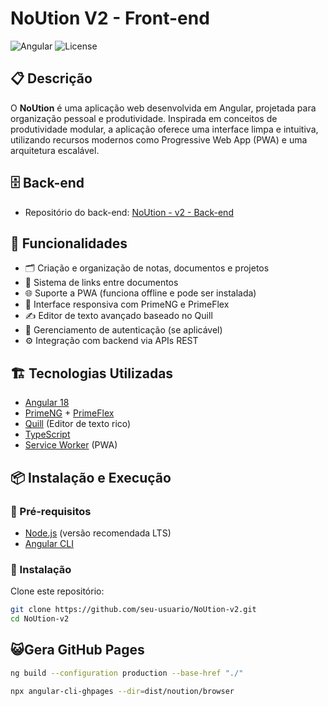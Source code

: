 # NoUtion  V2 - Front-end

![Angular](https://img.shields.io/badge/Angular-v18-red)
![License](https://img.shields.io/badge/license-MIT-blue.svg)


## 📋 Descrição

O **NoUtion** é uma aplicação web desenvolvida em Angular, projetada para organização pessoal e produtividade. Inspirada em conceitos de produtividade modular, a aplicação oferece uma interface limpa e intuitiva, utilizando recursos modernos como Progressive Web App (PWA) e uma arquitetura escalável.

## 🗄️ Back-end

- Repositório do back-end: [NoUtion - v2 - Back-end]( https://github.com/Murilocb123/NoUtion-v2-back-end)

## 🚀 Funcionalidades

- 🗂️ Criação e organização de notas, documentos e projetos
- 🔗 Sistema de links entre documentos
- 🌐 Suporte a PWA (funciona offline e pode ser instalada)
- 🎨 Interface responsiva com PrimeNG e PrimeFlex
- ✍️ Editor de texto avançado baseado no Quill
- 🔐 Gerenciamento de autenticação (se aplicável)
- ⚙️ Integração com backend via APIs REST

## 🏗️ Tecnologias Utilizadas

- [Angular 18](https://angular.io/)
- [PrimeNG](https://primeng.org/) + [PrimeFlex](https://www.primefaces.org/primeflex/)
- [Quill](https://quilljs.com/) (Editor de texto rico)
- [TypeScript](https://www.typescriptlang.org/)
- [Service Worker](https://developer.mozilla.org/pt-BR/docs/Web/API/Service_Worker_API) (PWA)

## 📦 Instalação e Execução

### 🔧 Pré-requisitos

- [Node.js](https://nodejs.org/) (versão recomendada LTS)
- [Angular CLI](https://angular.io/cli)

### 🚀 Instalação

Clone este repositório:

```bash
git clone https://github.com/seu-usuario/NoUtion-v2.git
cd NoUtion-v2
```

## 😺Gera GitHub Pages

```bash
ng build --configuration production --base-href "./"

npx angular-cli-ghpages --dir=dist/noution/browser
```
